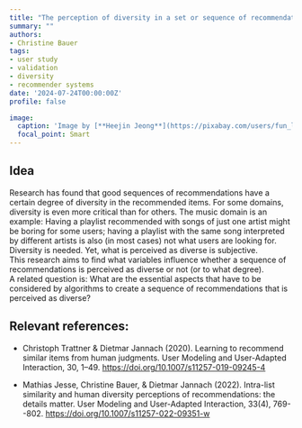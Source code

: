 ```yaml
---
title: "The perception of diversity in a set or sequence of recommendations (e.g., in a music playlist)"
summary: ""
authors:
- Christine Bauer
tags:
- user study
- validation
- diversity
- recommender systems
date: '2024-07-24T00:00:00Z'
profile: false

image:
  caption: 'Image by [**Heejin Jeong**](https://pixabay.com/users/fun_loving_cindy-4982079/?utm_source=link-attribution&utm_medium=referral&utm_campaign=image&utm_content=3380192) from [**Pixabay**](https://pixabay.com/users/fun_loving_cindy-4982079/?utm_source=link-attribution&utm_medium=referral&utm_campaign=image&utm_content=3380192).'
  focal_point: Smart
---
```


## Idea
Research has found that good sequences of recommendations have a certain degree of diversity in the recommended items. For some domains, diversity is even more critical than for others. The music domain is an example: Having a playlist recommended with songs of just one artist might be boring for some users; having a playlist with the same song interpreted by different artists is also (in most cases) not what users are looking for. Diversity is needed.
Yet, what is perceived as diverse is subjective.   
This research aims to find what variables influence whether a sequence of recommendations is perceived as diverse or not (or to what degree).   
A related question is: What are the essential aspects that have to be considered by algorithms to create a sequence of recommendations that is perceived as diverse?


## Relevant references:
- Christoph Trattner & Dietmar Jannach (2020). Learning to recommend similar items from human judgments. User Modeling and User-Adapted Interaction, 30, 1–49. https://doi.org/10.1007/s11257-019-09245-4

-  Mathias Jesse, Christine Bauer, & Dietmar Jannach (2022). Intra-list similarity and human diversity perceptions of recommendations: the details matter. User Modeling and User-Adapted Interaction, 33(4), 769--802.  https://doi.org/10.1007/s11257-022-09351-w
